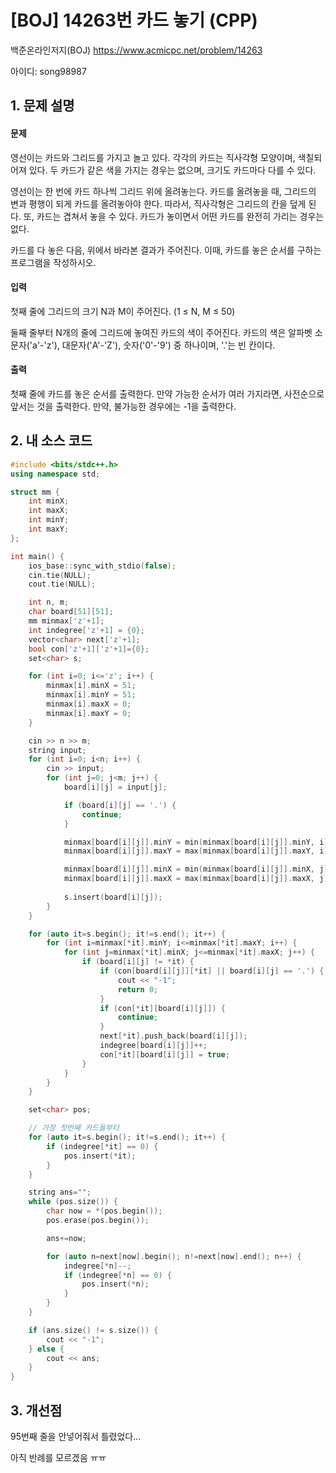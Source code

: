 # [BOJ] 14263번 카드 놓기 (CPP)


백준온라인저지(BOJ) https://www.acmicpc.net/problem/14263


아이디: song98987


## 1. 문제 설명

#### 문제
영선이는 카드와 그리드를 가지고 놀고 있다. 각각의 카드는 직사각형 모양이며, 색칠되어져 있다. 두 카드가 같은 색을 가지는 경우는 없으며, 크기도 카드마다 다를 수 있다.

영선이는 한 번에 카드 하나씩 그리드 위에 올려놓는다. 카드를 올려놓을 때, 그리드의 변과 평행이 되게 카드를 올려놓아야 한다. 따라서, 직사각형은 그리드의 칸을 덮게 된다. 또, 카드는 겹쳐서 놓을 수 있다. 카드가 놓이면서 어떤 카드를 완전히 가리는 경우는 없다.

카드를 다 놓은 다음, 위에서 바라본 결과가 주어진다. 이때, 카드를 놓은 순서를 구하는 프로그램을 작성하시오.

#### 입력
첫째 줄에 그리드의 크기 N과 M이 주어진다. (1 ≤ N, M ≤ 50)

둘째 줄부터 N개의 줄에 그리드에 놓여진 카드의 색이 주어진다. 카드의 색은 알파벳 소문자('a'-'z'), 대문자('A'-'Z'), 숫자('0'-'9') 중 하나이며, '.'는 빈 칸이다.

#### 출력
첫째 줄에 카드를 놓은 순서를 출력한다. 만약 가능한 순서가 여러 가지라면, 사전순으로 앞서는 것을 출력한다. 만약, 불가능한 경우에는 -1을 출력한다.

## 2. 내 소스 코드

```c++
#include <bits/stdc++.h>
using namespace std;

struct mm {
    int minX;
    int maxX;
    int minY;
    int maxY;
};

int main() {
    ios_base::sync_with_stdio(false);
    cin.tie(NULL);
    cout.tie(NULL);

    int n, m;
    char board[51][51];
    mm minmax['z'+1];
    int indegree['z'+1] = {0};
    vector<char> next['z'+1];
    bool con['z'+1]['z'+1]={0};
    set<char> s;

    for (int i=0; i<='z'; i++) {
        minmax[i].minX = 51;
        minmax[i].minY = 51;
        minmax[i].maxX = 0;
        minmax[i].maxY = 0;
    }

    cin >> n >> m;
    string input;
    for (int i=0; i<n; i++) {
        cin >> input;
        for (int j=0; j<m; j++) {
            board[i][j] = input[j];

            if (board[i][j] == '.') {
                continue;
            }

            minmax[board[i][j]].minY = min(minmax[board[i][j]].minY, i);
            minmax[board[i][j]].maxY = max(minmax[board[i][j]].maxY, i);

            minmax[board[i][j]].minX = min(minmax[board[i][j]].minX, j);
            minmax[board[i][j]].maxX = max(minmax[board[i][j]].maxX, j);
            
            s.insert(board[i][j]);
        }
    }

    for (auto it=s.begin(); it!=s.end(); it++) {
        for (int i=minmax[*it].minY; i<=minmax[*it].maxY; i++) {
            for (int j=minmax[*it].minX; j<=minmax[*it].maxX; j++) {
                if (board[i][j] != *it) {
                    if (con[board[i][j]][*it] || board[i][j] == '.') {
                        cout << "-1";
                        return 0;
                    }
                    if (con[*it][board[i][j]]) {
                        continue;
                    }
                    next[*it].push_back(board[i][j]);
                    indegree[board[i][j]]++;
                    con[*it][board[i][j]] = true;
                }
            }
        }
    }

    set<char> pos;

    // 가장 첫번째 카드들부터
    for (auto it=s.begin(); it!=s.end(); it++) {
        if (indegree[*it] == 0) {
            pos.insert(*it);
        }
    }

    string ans="";
    while (pos.size()) {
        char now = *(pos.begin());
        pos.erase(pos.begin());

        ans+=now;

        for (auto n=next[now].begin(); n!=next[now].end(); n++) {
            indegree[*n]--;
            if (indegree[*n] == 0) {
                pos.insert(*n);
            }
        }
    }

    if (ans.size() != s.size()) {
        cout << "-1";
    } else {
        cout << ans;
    }
}
```

## 3. 개선점

95번째 줄을 안넣어줘서 틀렸었다...

아직 반례를 모르겠음 ㅠㅠ